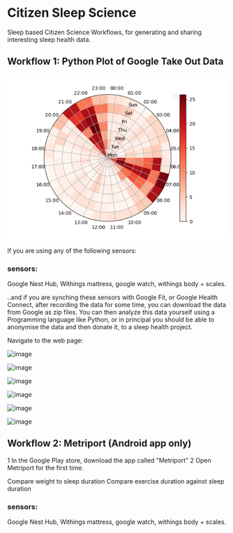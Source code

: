 # Citizen Sleep Science
Sleep based Citizen Science Workflows, for generating and sharing interesting sleep health data.

## Workflow 1: Python Plot of Google Take Out Data
![for_README.png](for_README.png)

If you are using any of the following sensors:
### sensors:

Google Nest Hub, Withings mattress, google watch, withings body + scales.

..and if you are synching these sensors with Google Fit, or Google Health Connect, after recording the data for some time, you can download the data from Google as zip files. You can then analyze this data yourself using a Programming language like Python, or in principal you should be able to anonymise the data and then donate it, to a sleep health project. 


Navigate to the web page:

![image](https://github.com/russelljjarvis/CitizenSleepScience/assets/7786645/c21ded31-7f8a-4c9f-99e5-0e13fb661090)

![image](https://github.com/russelljjarvis/CitizenSleepScience/assets/7786645/08fc4e1f-1c7f-4cc1-889d-fb622bb980f0)

![image](https://github.com/russelljjarvis/CitizenSleepScience/assets/7786645/d5c9cf20-cd7f-415a-ac2c-f547fc2e052c)

![image](https://github.com/russelljjarvis/CitizenSleepScience/assets/7786645/afaf9df0-8044-42e1-bf77-fe626518f7f5)

![image](https://github.com/russelljjarvis/CitizenSleepScience/assets/7786645/e86afe63-6c4b-4c5b-adc6-354caf6b2227)

![image](https://github.com/russelljjarvis/CitizenSleepScience/assets/7786645/750e3c11-8c34-43f7-908d-89ab3ef6ffed)


## Workflow 2: Metriport (Android app only)
1 In the Google Play store, download the app called "Metriport"
2 Open Metriport for the first time.


Compare weight to sleep duration
Compare exercise duration against sleep duration

### sensors:
Google Nest Hub, Withings mattress, google watch, withings body + scales.




<!---
![image](https://github.com/russelljjarvis/CitizenSleepScience/assets/7786645/5a490405-6518-4a7e-a9e1-275efd34586b)
--->
